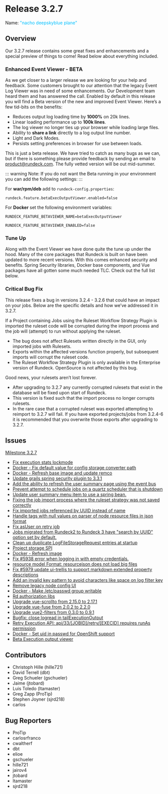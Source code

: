 # Release 3.2.7

Name: <span style="color: deepskyblue"><span class="glyphicon glyphicon-plane"></span> "nacho deepskyblue plane"</span>

## Overview

Our 3.2.7 release contains some great fixes and enhancements and a special preview of things to come! Read below about everything included.

### Enhanced Event Viewer - BETA

As we get closer to a larger release we are looking for your help and feedback. Some customers brought to our attention that the legacy Event Log Viewer was in need of some enhancements. Our Development team heard them and has answered the call. Enabled by default in this release you will find a Beta version of the new and improved Event Viewer. Here’s a few tid-bits on the benefits:
  - Reduces output log loading time by **1000%** on 20k lines.
  - Linear loading performance up to **100k lines**.
  - The log viewer no longer ties up your browser while loading large files.
  - Ability to **share a link** directly to a log output line number.
  - Light and Dark Modes.
  - Persists setting preferences in browser for use between loads.

This is just a beta release. We have tried to catch as many bugs as we can, but if there is something please provide feedback by sending an email to product@rundeck.com. The fully vetted version will be out mid-summer.

::: warning
Note: If you do not want the Beta running in your environment you can add the following settings:
:::

For **war/rpm/deb** add to `rundeck-config.properties`:

`rundeck.feature.betaExecOutputViewer.enabled=false`

For **Docker** set the following environment variables:

`RUNDECK_FEATURE_BETAVIEWER_NAME=betaExecOutputViewer`

`RUNDECK_FEATURE_BETAVIEWER_ENABLED=false`

### Tune Up

Along with the Event Viewer we have done quite the tune up under the hood. Many of the core packages that Rundeck is built on have been updated to more recent versions. With this comes enhanced security and benefits. Spring Security libraries, Docker base components, and Vue packages have all gotten some much needed TLC. Check out the full list below.

### Critical Bug Fix

This release fixes a bug in versions 3.2.4 - 3.2.6 that could have an impact on your jobs. Below are the specific details and how we’ve addressed it in 3.2.7.

If a Project containing Jobs using the Ruleset Workflow Strategy Plugin is imported the ruleset code will be corrupted during the import process and the job will (attempt) to run without applying the ruleset.
  - The bug does not affect Rulesets written directly in the GUI, only imported jobs with Rulesets.
  - Exports within the affected versions function properly, but subsequent imports will corrupt the ruleset code.
  - The Ruleset Workflow Strategy Plugin is only available in the Enterprise version of Rundeck. OpenSource is not affected by this bug.

Good news, your rulesets aren’t lost forever.
  - After upgrading to 3.2.7 any currently corrupted rulesets that exist in the database will be fixed upon start of Rundeck.
  - This version is fixed such that the import process no longer corrupts rulesets.
  - In the rare case that a corrupted ruleset was exported attempting to reimport to 3.2.7 will fail. If you have exported projects/jobs from 3.2.4-6 it is recommended that you overwrite those exports after upgrading to 3.2.7.

## Issues

[Milestone 3.2.7](https://github.com/rundeck/rundeck/milestone/141)

* [Fix execution stats lockmode](https://github.com/rundeck/rundeck/pull/6054)
* [Docker - Fix default value for config storage converter path](https://github.com/rundeck/rundeck/pull/6039)
* [Docker - Refresh base image and update remco](https://github.com/rundeck/rundeck/pull/6038)
* [Update grails spring security plugin to 3.3.1](https://github.com/rundeck/rundeck/pull/6027)
* [Add the ability to refresh the user summary page using the event bus](https://github.com/rundeck/rundeck/pull/6024)
* [Prevent attempt to schedule jobs on a quartz scheduler that is shutdown](https://github.com/rundeck/rundeck/pull/6013)
* [Update user summary menu item to use a spring bean.](https://github.com/rundeck/rundeck/pull/6012)
* [Fixing the job import process where the ruleset strategy was not saved correctly](https://github.com/rundeck/rundeck/pull/6010)
* [Fix imported jobs referenced by UUID instead of name](https://github.com/rundeck/rundeck/pull/6007)
* [Handle tags with null values on parser of node resource files in json format](https://github.com/rundeck/rundeck/pull/6006)
* [Fix asUser on retry job](https://github.com/rundeck/rundeck/pull/6002)
* [Jobs migrated from Rundeck2 to Rundeck 3 have "search by UUID" option set by default.](https://github.com/rundeck/rundeck/issues/6001)
* [Clean up duplicate LogFileStorageRequest entries at startup](https://github.com/rundeck/rundeck/pull/5995)
* [Project storage SPI](https://github.com/rundeck/rundeck/pull/5994)
* [Docker - Refresh image](https://github.com/rundeck/rundeck/issues/5993)
* [Fix #5938 error when logging in with empty credentials.](https://github.com/rundeck/rundeck/pull/5990)
* [resource model Format: resourcejson does not load big files](https://github.com/rundeck/rundeck/issues/5988)
* [Fix #5979 update ui-trellis to support markdown extended property descriptions](https://github.com/rundeck/rundeck/pull/5983)
* [Add an invalid key pattern to avoid characters like space on log filter key](https://github.com/rundeck/rundeck/pull/5981)
* [Remove legacy node config UI](https://github.com/rundeck/rundeck/pull/5980)
* [Docker - Make /etc/passwd group writable](https://github.com/rundeck/rundeck/pull/5944)
* [Rd authorization libs](https://github.com/rundeck/rundeck/pull/5919)
* [Upgrade vue-scrollto from 2.15.0 to 2.17.1](https://github.com/rundeck/rundeck/pull/5825)
* [Upgrade vue-fuse from 2.0.2 to 2.2.0](https://github.com/rundeck/rundeck/pull/5824)
* [Upgrade vue2-filters from 0.3.0 to 0.9.1](https://github.com/rundeck/rundeck/pull/5823)
* [Bugfix: close logread in tailExecutionOutput](https://github.com/rundeck/rundeck/pull/5695)
* [Retry Execution API: api/33/\[JOBID\]/retry/\[EXECID\] requires runAs permission](https://github.com/rundeck/rundeck/issues/5670)
* [Docker - Set uid in passwd for OpenShift support](https://github.com/rundeck/rundeck/pull/5440)
* [Beta Execution output viewer](https://github.com/rundeck/rundeck/pull/5394)

## Contributors

* Christoph Hille (hille721)
* David Terrell (dbt)
* Greg Schueler (gschueler)
* Jaime (jtobard)
* Luis Toledo (ltamaster)
* Greg Zapp (ProTip)
* Stephen Joyner (sjrd218)
* carlos

## Bug Reporters

* ProTip
* carlosrfranco
* cwaltherf
* dbt
* elioe
* gschueler
* hille721
* jairov4
* jtobard
* ltamaster
* sjrd218

